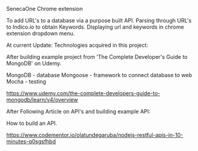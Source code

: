 SenecaOne Chrome extension

To add URL's to a database via a purpose built API.
Parsing through URL's to Indico.io to obtain Keywords.
Displaying url and keywords in chrome extension dropdown menu.

At current Update: Technologies acquired in this project:

After building example project from 'The Complete Developer's Guide to MongoDB' on Udemy.

MongoDB - database
Mongoose - framework to connect database to web
Mocha - testing

https://www.udemy.com/the-complete-developers-guide-to-mongodb/learn/v4/overview

After Following Article on API's and building example API:

How to build an API.

https://www.codementor.io/olatundegaruba/nodejs-restful-apis-in-10-minutes-q0sgsfhbd
